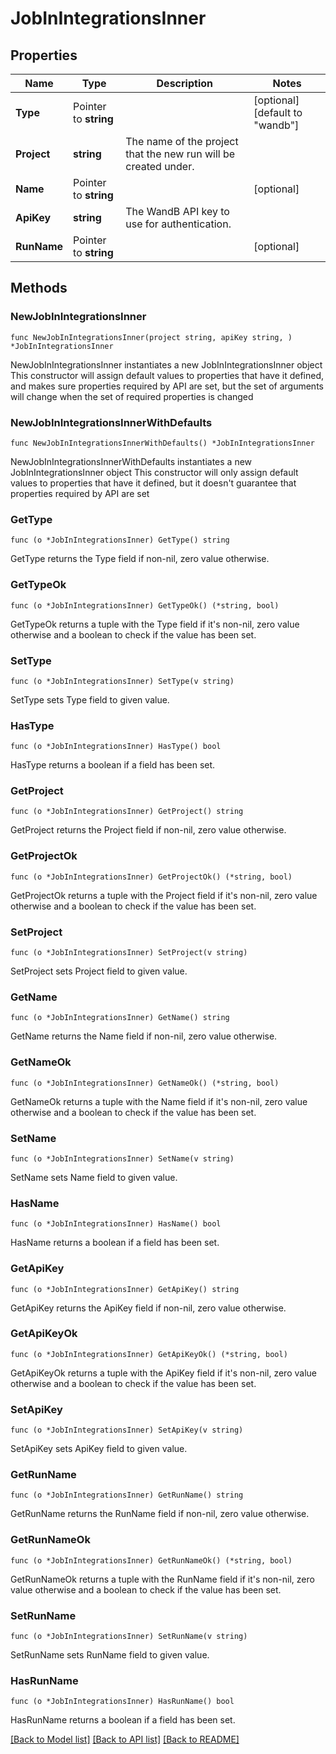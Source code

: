 # JobInIntegrationsInner

## Properties

Name | Type | Description | Notes
------------ | ------------- | ------------- | -------------
**Type** | Pointer to **string** |  | [optional] [default to "wandb"]
**Project** | **string** | The name of the project that the new run will be created under. | 
**Name** | Pointer to **string** |  | [optional] 
**ApiKey** | **string** | The WandB API key to use for authentication. | 
**RunName** | Pointer to **string** |  | [optional] 

## Methods

### NewJobInIntegrationsInner

`func NewJobInIntegrationsInner(project string, apiKey string, ) *JobInIntegrationsInner`

NewJobInIntegrationsInner instantiates a new JobInIntegrationsInner object
This constructor will assign default values to properties that have it defined,
and makes sure properties required by API are set, but the set of arguments
will change when the set of required properties is changed

### NewJobInIntegrationsInnerWithDefaults

`func NewJobInIntegrationsInnerWithDefaults() *JobInIntegrationsInner`

NewJobInIntegrationsInnerWithDefaults instantiates a new JobInIntegrationsInner object
This constructor will only assign default values to properties that have it defined,
but it doesn't guarantee that properties required by API are set

### GetType

`func (o *JobInIntegrationsInner) GetType() string`

GetType returns the Type field if non-nil, zero value otherwise.

### GetTypeOk

`func (o *JobInIntegrationsInner) GetTypeOk() (*string, bool)`

GetTypeOk returns a tuple with the Type field if it's non-nil, zero value otherwise
and a boolean to check if the value has been set.

### SetType

`func (o *JobInIntegrationsInner) SetType(v string)`

SetType sets Type field to given value.

### HasType

`func (o *JobInIntegrationsInner) HasType() bool`

HasType returns a boolean if a field has been set.

### GetProject

`func (o *JobInIntegrationsInner) GetProject() string`

GetProject returns the Project field if non-nil, zero value otherwise.

### GetProjectOk

`func (o *JobInIntegrationsInner) GetProjectOk() (*string, bool)`

GetProjectOk returns a tuple with the Project field if it's non-nil, zero value otherwise
and a boolean to check if the value has been set.

### SetProject

`func (o *JobInIntegrationsInner) SetProject(v string)`

SetProject sets Project field to given value.


### GetName

`func (o *JobInIntegrationsInner) GetName() string`

GetName returns the Name field if non-nil, zero value otherwise.

### GetNameOk

`func (o *JobInIntegrationsInner) GetNameOk() (*string, bool)`

GetNameOk returns a tuple with the Name field if it's non-nil, zero value otherwise
and a boolean to check if the value has been set.

### SetName

`func (o *JobInIntegrationsInner) SetName(v string)`

SetName sets Name field to given value.

### HasName

`func (o *JobInIntegrationsInner) HasName() bool`

HasName returns a boolean if a field has been set.

### GetApiKey

`func (o *JobInIntegrationsInner) GetApiKey() string`

GetApiKey returns the ApiKey field if non-nil, zero value otherwise.

### GetApiKeyOk

`func (o *JobInIntegrationsInner) GetApiKeyOk() (*string, bool)`

GetApiKeyOk returns a tuple with the ApiKey field if it's non-nil, zero value otherwise
and a boolean to check if the value has been set.

### SetApiKey

`func (o *JobInIntegrationsInner) SetApiKey(v string)`

SetApiKey sets ApiKey field to given value.


### GetRunName

`func (o *JobInIntegrationsInner) GetRunName() string`

GetRunName returns the RunName field if non-nil, zero value otherwise.

### GetRunNameOk

`func (o *JobInIntegrationsInner) GetRunNameOk() (*string, bool)`

GetRunNameOk returns a tuple with the RunName field if it's non-nil, zero value otherwise
and a boolean to check if the value has been set.

### SetRunName

`func (o *JobInIntegrationsInner) SetRunName(v string)`

SetRunName sets RunName field to given value.

### HasRunName

`func (o *JobInIntegrationsInner) HasRunName() bool`

HasRunName returns a boolean if a field has been set.


[[Back to Model list]](../README.md#documentation-for-models) [[Back to API list]](../README.md#documentation-for-api-endpoints) [[Back to README]](../README.md)


